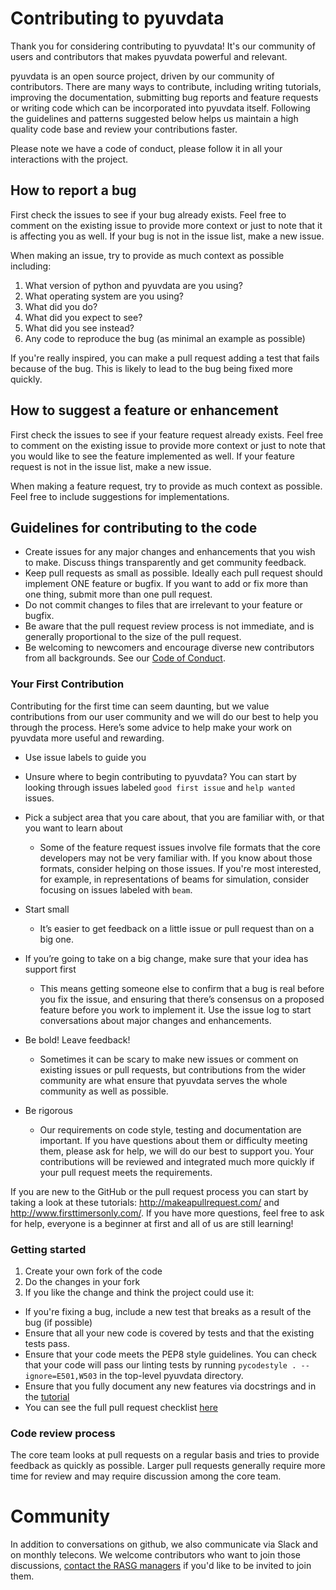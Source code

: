 # Contributing to pyuvdata

Thank you for considering contributing to pyuvdata! It's our community of users and contributors that makes pyuvdata powerful and relevant.

pyuvdata is an open source project, driven by our community of contributors. There are many ways to contribute, including writing tutorials, improving the documentation, submitting bug reports and feature requests or writing code which can be incorporated into pyuvdata itself. Following the guidelines and patterns suggested below helps us maintain a high quality code base and review your contributions faster.

Please note we have a code of conduct, please follow it in all your interactions with the project.

## How to report a bug
First check the issues to see if your bug already exists. Feel free to comment on the existing issue to provide more context or just to note that it is affecting you as well. If your bug is not in the issue list, make a new issue.

When making an issue, try to provide as much context as possible including:

1. What version of python and pyuvdata are you using?
2. What operating system are you using?
3. What did you do?
4. What did you expect to see?
5. What did you see instead?
6. Any code to reproduce the bug (as minimal an example as possible)

If you're really inspired, you can make a pull request adding a test that fails because of the bug. This is likely to lead to the bug being fixed more quickly.

## How to suggest a feature or enhancement
First check the issues to see if your feature request already exists. Feel free to comment on the existing issue to provide more context or just to note that you would like to see the feature implemented as well. If your feature request is not in the issue list, make a new issue.

When making a feature request, try to provide as much context as possible. Feel free to include suggestions for implementations.

## Guidelines for contributing to the code

* Create issues for any major changes and enhancements that you wish to make. Discuss things transparently and get community feedback.
* Keep pull requests as small as possible. Ideally each pull request should implement ONE feature or bugfix. If you want to add or fix more than one thing, submit more than one pull request.
* Do not commit changes to files that are irrelevant to your feature or bugfix.
* Be aware that the pull request review process is not immediate, and is generally proportional to the size of the pull request.
* Be welcoming to newcomers and encourage diverse new contributors from all backgrounds. See our [Code of Conduct](CODE_OF_CONDUCT.md).

### Your First Contribution

Contributing for the first time can seem daunting, but we value contributions from our user community and we will do our best to help you through the process. Here’s some advice to help make your work on pyuvdata more useful and rewarding.

* Use issue labels to guide you
 - Unsure where to begin contributing to pyuvdata? You can start by looking through issues labeled `good first issue` and `help wanted` issues.

* Pick a subject area that you care about, that you are familiar with, or that you want to learn about
  - Some of the feature request issues involve file formats that the core developers may not be very familiar with. If you know about those formats, consider helping on those issues. If you're most interested, for example, in representations of beams for simulation, consider focusing on issues labeled with `beam`.

* Start small
  - It’s easier to get feedback on a little issue or pull request than on a big one.

* If you’re going to take on a big change, make sure that your idea has support first
  - This means getting someone else to confirm that a bug is real before you fix the issue, and ensuring that there’s consensus on a proposed feature before you work to implement it. Use the issue log to start conversations about major changes and enhancements.

* Be bold! Leave feedback!
  - Sometimes it can be scary to make new issues or comment on existing issues or pull requests, but contributions from the wider community are what ensure that pyuvdata serves the whole community as well as possible.

* Be rigorous
  - Our requirements on code style, testing and documentation are important. If you have questions about them or difficulty meeting them, please ask for help, we will do our best to support you. Your contributions will be reviewed and integrated much more quickly if your pull request meets the requirements.

If you are new to the GitHub or the pull request process you can start by taking a look at these tutorials:
http://makeapullrequest.com/ and http://www.firsttimersonly.com/. If you have more questions, feel free to ask for help, everyone is a beginner at first and all of us are still learning!

### Getting started

1. Create your own fork of the code
2. Do the changes in your fork
3. If you like the change and think the project could use it:
  * If you're fixing a bug, include a new test that breaks as a result of the bug (if possible)
  * Ensure that all your new code is covered by tests and that the existing tests pass.
  * Ensure that your code meets the PEP8 style guidelines. You can check that your code will pass our linting tests by running `pycodestyle . --ignore=E501,W503` in the top-level pyuvdata directory.
  * Ensure that you fully document any new features via docstrings and in the [tutorial](docs/tutorial.rst)
  * You can see the full pull request checklist [here](PULL_REQUEST_TEMPLATE.md)

### Code review process

The core team looks at pull requests on a regular basis and tries to provide feedback as quickly as possible. Larger pull requests generally require more time for review and may require discussion among the core team.

# Community
In addition to conversations on github, we also communicate via Slack and on monthly telecons. We welcome contributors who want to join those discussions, [contact the RASG managers](rasgmanagers@gmail.com) if you'd like to be invited to join them.
